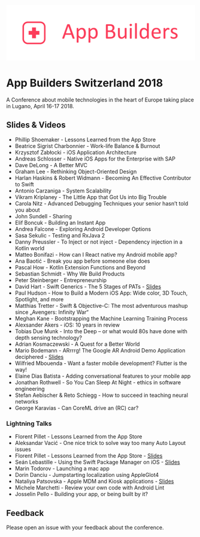 <p align="center"><img src ="images/logo.png" width="600px"/></p>

# App Builders Switzerland 2018

A Conference about mobile technologies in the heart of Europe taking place in Lugano, April 16-17 2018.


## Slides & Videos

- Phillip Shoemaker - Lessons Learned from the App Store
- Beatrice Sigrist Charbonnier - Work-life Balance & Burnout
- Krzysztof Zabłocki - iOS Application Architecture
- Andreas Schlosser - Native iOS Apps for the Enterprise with SAP
- Dave DeLong - A Better MVC
- Graham Lee - Rethinking Object-Oriented Design
- Harlan Haskins & Robert Widmann - Becoming An Effective Contributor to Swift
- Antonio Carzaniga - System Scalability
- Vikram Kriplaney - The Little App that Got Us into Big Trouble
- Carola Nitz - Advanced Debugging Techniques your senior hasn’t told you about
- John Sundell - Sharing
- Elif Boncuk - Building an Instant App
- Andrea Falcone - Exploring Android Developer Options
- Sasa Sekulic - Testing and RxJava 2
- Danny Preussler - To Inject or not inject - Dependency injection in a Kotlin world
- Matteo Bonifazi - How can I React native my Android mobile app?
- Ana Baotić - Break you app before someone else does
- Pascal How - Kotlin Extension Functions and Beyond
- Sebastian Schmidt - Why We Build Products
- Peter Steinberger - Entrepreneurship
- David Hart - Swift Generics - The 5 Stages of PATs - [Slides](https://github.com/swissmobidevs/appbuilders18/blob/master/slides/Swift%20Generics.pdf)
- Paul Hudson - How to Build a Modern iOS App: Wide color, 3D Touch, Spotlight, and more
- Matthias Tretter - Swift & Objective-C: The most adventurous mashup since „Avengers: Infinity War“
- Meghan Kane - Bootstrapping the Machine Learning Training Process
- Alexsander Akers - iOS: 10 years in review
- Tobias Due Munk - Into the Deep – or what would 80s have done with depth sensing technology?
- Adrian Kosmaczewski - A Quest for a Better World
- Mario Bodemann - ARrrrg! The Google AR Android Demo Application deciphered - [Slides](https://github.com/swissmobidevs/appbuilders18/blob/master/slides/%5BAppBuildersCH18📱🇨🇭%5D%20ARrrrrrggh%20.pdf)
- Wilfried Mbouenda - Want a faster mobile development? Flutter is the way!
- Elaine Dias Batista - Adding conversational features to your mobile app
- Jonathan Rothwell - So You Can Sleep At Night - ethics in software engineering
- Stefan Aebischer & Reto Schiegg - How to succeed in teaching neural networks
- George Karavias - Can CoreML drive an (RC) car?

### Lightning Talks
- Florent Pillet - Lessons Learned from the App Store
- Aleksandar Vacić - One nice trick to solve way too many Auto Layout issues
- Florent Pillet - Lessons Learned from the App Store - [Slides](https://github.com/swissmobidevs/appbuilders18/blob/master/slides/lightning_talk_MDM_kiosk_apps.pdf)
- Seán Lebastille - Using the Swift Package Manager on iOS - [Slides](https://github.com/swissmobidevs/appbuilders18/blob/master/slides/Using%20the%20Swift%20Package%20Manager%20on%20iOS.pdf)
- Marin Todorov - Launching a mac app
- Dorin Danciu - Jumpstarting localization using AppleGlot4
- Nataliya Patsovska - Apple MDM and Kiosk applications - [Slides](https://www.slideshare.net/NataliyaPatsovska/tasty-cakes-have-complicated-recipes-a-lightning-talk-from-app-builders-2018-by-nataliya-patsovska)
- Michele Marchetti - Review your own code with Android Lint
- Josselin Pello - Building your app, or being built by it?

## Feedback

Please open an issue with your feedback about the conference.
